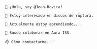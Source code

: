     👋 ¡Hola, soy @Joan-Rovira!

    👀 Estoy interesado en discos de ruptura.

    🌱 Actualmente estoy aprendiendo...

    💞️ Busco colaborar en Aura ISS.

    📫 Cómo contactarme...
<!---
Joan-Rovira/Joan-Rovira is a ✨ special ✨ repository because its `README.md` (this file) appears on your GitHub profile.
You can click the Preview link to take a look at your changes.
--->
